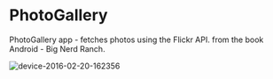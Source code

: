 # PhotoGallery
PhotoGallery app - fetches photos using the Flickr API.  from the book Android - Big Nerd Ranch.


![device-2016-02-20-162356](https://cloud.githubusercontent.com/assets/17349825/13195495/e0e56a8e-d7cc-11e5-9324-264843f9971b.png)
